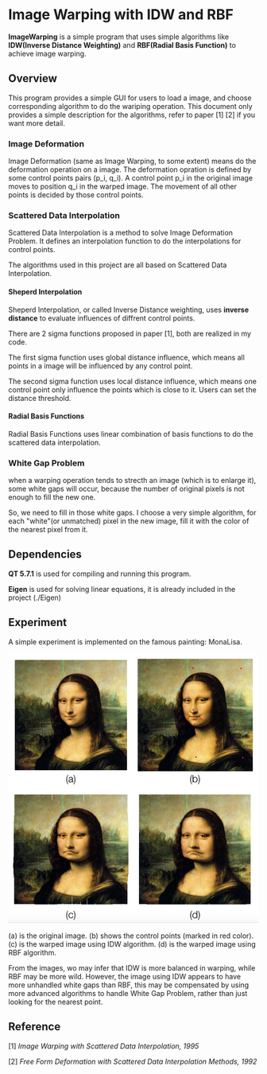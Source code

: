 Image Warping with IDW and RBF
====
**ImageWarping** is a simple program that uses simple algorithms like **IDW(Inverse Distance Weighting)** and **RBF(Radial Basis Function)** to achieve image warping.


## Overview
This program provides a simple GUI for users to load a image, and choose corresponding algorithm to do the wariping operation. This document only provides a simple description for the algorithms, refer to paper [1] [2] if you want more detail.

### Image Deformation
Image Deformation (same as Image Warping, to some extent) means do the deformation operation on a image. The deformation opration is defined by some control points pairs (p\_i, q\_i). A control point p\_i in the original image moves to position q\_i in the warped image. The movement of all other points is decided by those control points.

### Scattered Data Interpolation
Scattered Data Interpolation is a method to solve Image Deformation Problem. It defines an interpolation function to do the interpolations for control points.

The algorithms used in this project are all based on Scattered Data Interpolation.


#### Sheperd Interpolation
Sheperd Interpolation, or called Inverse Distance weighting, uses **inverse distance** to evaluate influences of diffrent control points.

There are 2 sigma functions proposed in paper [1], both are realized in my code.

The first sigma function uses global distance influence, which means all points in a image will be influenced by any control point.

The second sigma function uses local distance influence, which means one control point only influence the points which is close to it. Users can set the distance threshold.

#### Radial Basis Functions
Radial Basis Functions uses linear combination of basis functions to do the scattered data interpolation.


### White Gap Problem
when a warping operation tends to strecth an image (which is to enlarge it), some white gaps will occur, because the number of original pixels is not enough to fill the new one.

So, we need to fill in those white gaps. I choose a very simple algorithm, for each "white"(or unmatched) pixel in the new image, fill it with the color of the nearest pixel from it.

## Dependencies
**QT 5.7.1** is used for compiling and running this program.

**Eigen** is used for solving linear equations, it is already included in the project (./Eigen)

## Experiment
A simple experiment is implemented on the famous painting: MonaLisa.

![](images/Monalisa_composed.jpg)

(a) is the original image.
(b) shows the control points (marked in red color). (c) is the warped image using IDW algorithm. (d) is the warped image using RBF algorithm.

From the images, wo may infer that IDW is more balanced in warping, while RBF may be more wild. However, the image using IDW appears to have more unhandled white gaps than RBF, this may be compensated by using more advanced algorithms to handle White Gap Problem, rather than just looking for the nearest point.

 

## Reference
 
[1] *Image Warping with Scattered Data Interpolation, 1995*

[2] *Free Form Deformation with Scattered Data Interpolation Methods, 1992*


